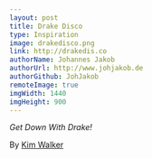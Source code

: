```yaml
---
layout: post
title: Drake Disco
type: Inspiration
image: drakedisco.png
link: http://drakedis.co
authorName: Johannes Jakob
authorUrl: http://www.johjakob.de
authorGithub: JohJakob
remoteImage: true
imgWidth: 1440
imgHeight: 900
---
```


_Get Down With Drake!_

By [Kim Walker](http://walker.kim)
